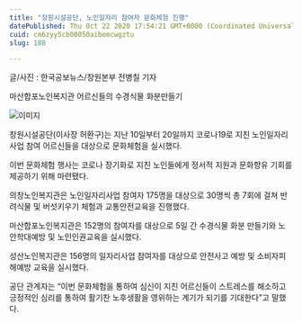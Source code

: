 ```yaml
---
title: "창원시설공단, 노인일자리 참여자 문화체험 진행"
datePublished: Thu Oct 22 2020 17:54:21 GMT+0000 (Coordinated Universal Time)
cuid: cm6zyy5cb00050aibemcwgztu
slug: 188

---
```



글/사진 : 한국공보뉴스/창원본부 전병칠 기자

마산합포노인복지관 어르신들의 수경식물 화분만들기

![이미지](https://cdn.hashnode.com/res/hashnode/image/upload/v1739247318117/3ee45924-5bd4-433b-9c9e-86bd99f2033c.jpeg)

창원시설공단(이사장 허환구)는 지난 10일부터 20일까지 코로나19로 지친 노인일자리사업 참여 어르신들을 대상으로 문화체험을 실시했다.

이번 문화체험 행사는 코로나 장기화로 지친 노인들에게 정서적 지원과 문화향유 기회를 제공하기 위해 마련됐다.

의창노인복지관은 노인일자리사업 참여자 175명을 대상으로 30명씩 총 7회에 걸쳐 반려식물 및 버섯키우기 체험과 교통안전교육을 진행했다.

마산합포노인복지관은 152명의 참여자를 대상으로 5일 간 수경식물 화분 만들기와 노안학대예방 및 노인인권교육을 실시했다.

성산노인복지관은 156명의 일자리사업 참여자를 대상으로 안전사고 예방 및 소비자피해예방 교육을 실시했다.

공단 관계자는 “이번 문화체험을 통하여 심신이 지친 어르신들이 스트레스를 해소하고 긍정적인 심리를 통하여 활기찬 노후생활을 영위하는 계기가 되기를 기대한다”고 말했다.